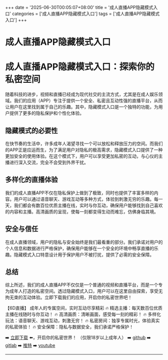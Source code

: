 +++
date = '2025-06-30T00:05:07+08:00'
title = '成人直播APP隐藏模式入口'
categories = ['成人直播APP隐藏模式入口']
tags = ['成人直播APP隐藏模式入口']
+++

# 成人直播APP隐藏模式入口

# 成人直播APP隐藏模式入口：探索你的私密空间

随着科技的进步，视频和直播已经成为现代社交的主流方式，尤其是在成人娱乐领域。我们的应用（APP）专注于提供一个安全、私密且互动性强的直播平台，从而让用户在这里找到属于自己的乐趣。其中，隐藏模式入口是一个独特的功能，为用户提供了更多的隐私保护和个性化体验。

## 隐藏模式的必要性

在快节奏的生活中，许多成年人渴望寻找一个可以放松和释放压力的空间。而我们的APP正是应运而生，为了满足用户对隐私的极高需求，隐藏模式入口提供了一种更加安全的使用体验。在这个模式下，用户可以享受更加私密的互动，与心仪的主播进行深入交流，完全不会受到外界干扰。

## 多样化的直播体验

我们的成人直播APP不仅在隐私保护上做到了极致，同时也提供了丰富多样的内容。用户可以通过语音聊天、游戏互动等多种方式，体验到刺激无穷的乐趣。每一天，我们都会有数百位优质主播在线，实时与你互动，确保用户能够找到自己喜欢的内容和主播。高清画质的呈现，使每一刻都变得生动而难忘，仿佛身临其境。

## 安全与信任

在成人直播领域，用户的隐私与安全始终是我们最看重的部分。我们承诺对用户的个人信息和数据进行严格保护，确保用户能够在一个安全的环境中畅享直播的乐趣。隐藏模式入口特意设计用于保护用户不被打扰，提供了必需的安全保障。

## 总结

综上所述，我们的成人直播APP不仅仅是一个普通的视频和直播平台，而是一个专为成年人打造的私密空间。透过隐藏模式入口，用户可以在这里自由探索，享受无拘无束的互动体验。立即下载我们的应用，开启你的私密世界吧！

【6D直播】
成年人的专属空间，实时互动尽享精彩
🔥 精选主播：每天数百位优质主播在线随时与你互动！
🔥 高清画质：清晰画面，感受每一刻的精彩！
🔥 多样化玩法：语音聊天、游戏互动，刺激无穷！
🔥 私密房间：独享专属时光，体验真实的私密体验！
🔥 安全保障：隐私与数据安全，我们承诺严格保护！

➡️ [立即下载](https://down123.s3.ap-east-1.amazonaws.com/down/down.html?channelCode=blog) ⬅️，开启你的私密世界！
（仅限18岁以上成年人）
➡️ [github](https://aldult-live.github.io/)
➡️ [gitlab](https://seo-09598d.gitlab.io/)
➡️ [推特](https://x.com/wegame33)
➡️ [youtube](https://www.youtube.com/@6Dlive)

---
